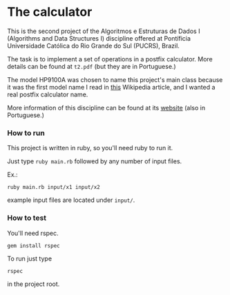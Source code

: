# The calculator

This is the second project of the Algoritmos e Estruturas de Dados I (Algorithms
and Data Structures I) discipline offered at Pontíficia Universidade Católica do
Rio Grande do Sul (PUCRS), Brazil.

The task is to implement a set of operations in a postfix calculator. More
details can be found at `t2.pdf` (but they are in Portuguese.)

The model HP9100A was chosen to name this project's main class because it was
the first model name I read in
[this](https://en.wikipedia.org/wiki/Reverse_Polish_notation) Wikipedia article,
and I wanted a real postfix calculator name.

More information of this discipline can be found at its
[website](http://www.inf.pucrs.br/~oliveira/alestI/index.html) (also in
Portuguese.)

### How to run

This project is written in ruby, so you'll need ruby to run it.

Just type `ruby main.rb` followed by any number of input files.

Ex.:

    ruby main.rb input/x1 input/x2

example input files are located under `input/`.


### How to test

You'll need rspec.

    gem install rspec

To run just type

    rspec

in the project root.
